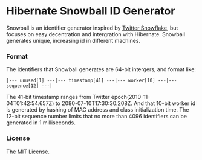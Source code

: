 Hibernate Snowball ID Generator
===
Snowball is an identifier generator inspired by [Twitter Snowflake](https://github.com/twitter/snowflake/), but focuses on easy decentration and intergration with Hibernate. Snowball generates unique, increasing id in different machines.

### Format
The identifiers that Snowball generates are 64-bit intergers, and format like:
```
|--- unused[1] ---|--- timestamp[41] ---|--- worker[10] ---|--- sequence[12] ---|
```
The 41-bit timestamp ranges from Twitter epoch(2010-11-04T01:42:54.657Z) to 2080-07-10T17:30:30.208Z. And that 10-bit worker id is generated by hashing of MAC address and class initialization time. The 12-bit sequence number limits that no more than 4096 identifiers can be generated in 1 milliseconds.

### License
The MIT License.
